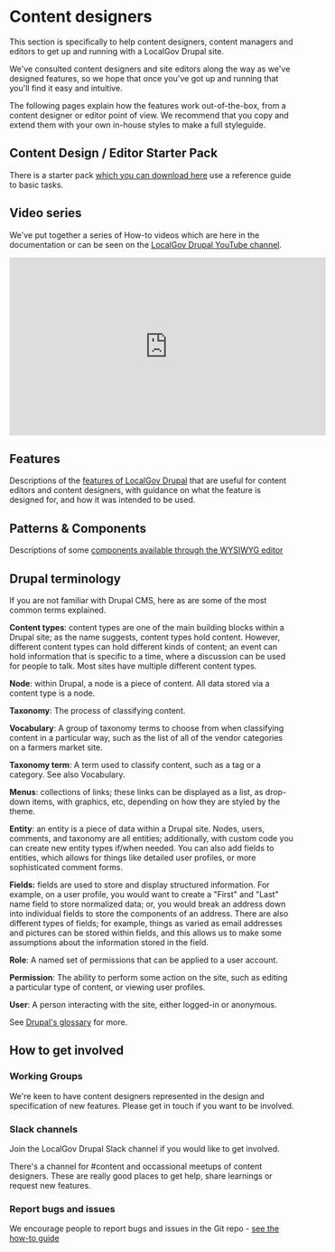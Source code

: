 # Content designers

This section is specifically to help content designers, content managers and editors to get up and running with a LocalGov Drupal site.

We've consulted content designers and site editors along the way as we've designed features, so we hope that once you've got up and running that you'll find it easy and intuitive.

The following pages explain how the features work out-of-the-box, from a content designer or editor point of view. We recommend that you copy and extend them with your own in-house styles to make a full styleguide.

## Content Design / Editor Starter Pack
There is a starter pack [which you can download here](https://docs.google.com/document/d/1VL3EHizQMujGPoDjGPq_-FYcCl44vYqmKM9bVV1OQPM/edit) use a reference guide to basic tasks. 

## Video series

We've put together a series of How-to videos which are here in the documentation or can be seen on the [LocalGov Drupal YouTube channel](https://www.youtube.com/playlist?list=PLibxxY4DUV2pf70Py14VEbOeQUtgPXKAn).

<iframe width="560" height="315" src="https://www.youtube.com/embed/videoseries?list=PLibxxY4DUV2pf70Py14VEbOeQUtgPXKAn" title="YouTube video player" frameborder="0" allow="accelerometer; autoplay; clipboard-write; encrypted-media; gyroscope; picture-in-picture" allowfullscreen></iframe>


## Features

Descriptions of the [features of LocalGov Drupal](https://docs.localgovdrupal.org/content/features/) that are useful for content editors and content designers, with guidance on what the feature is designed for, and how it was intended to be used. 


## Patterns & Components

Descriptions of some [components available through the WYSIWYG editor](https://docs.localgovdrupal.org/content/patterns.html)


## Drupal terminology

If you are not familiar with Drupal CMS, here as are some of the most common terms explained. 

**Content types**: content types are one of the main building blocks within a Drupal site; as the name suggests, content types hold content. However, different content types can hold different kinds of content; an event can hold information that is specific to a time, where a discussion can be used for people to talk. Most sites have multiple different content types.

**Node**: within Drupal, a node is a piece of content. All data stored via a content type is a node.

**Taxonomy**: The process of classifying content.

**Vocabulary**: A group of taxonomy terms to choose from when classifying content in a particular way, such as the list of all of the vendor categories on a farmers market site.

**Taxonomy term**: A term used to classify content, such as a tag or a category. See also Vocabulary.

**Menus**: collections of links; these links can be displayed as a list, as drop-down items, with graphics, etc, depending on how they are styled by the theme.

**Entity**: an entity is a piece of data within a Drupal site. Nodes, users, comments, and taxonomy are all entities; additionally, with custom code you can create new entity types if/when needed. You can also add fields to entities, which allows for things like detailed user profiles, or more sophisticated comment forms.

**Fields:** fields are used to store and display structured information. For example, on a user profile, you would want to create a "First" and "Last" name field to store normalized data; or, you would break an address down into individual fields to store the components of an address. There are also different types of fields; for example, things as varied as email addresses and pictures can be stored within fields, and this allows us to make some assumptions about the information stored in the field.

**Role**: A named set of permissions that can be applied to a user account.

**Permission**: The ability to perform some action on the site, such as editing a particular type of content, or viewing user profiles.

**User**: A person interacting with the site, either logged-in or anonymous.

See [Drupal's glossary](https://www.drupal.org/docs/user_guide/en/glossary.html) for more.



## How to get involved

### Working Groups

We're keen to have content designers represented in the design and specification of new features. Please get in touch if you want to be involved.

### Slack channels

Join the LocalGov Drupal Slack channel if you would like to get involved.

There's a channel for #content and occassional meetups of content designers. These are really good places to get help, share learnings or request new features.

### Report bugs and issues

We encourage people to report bugs and issues in the Git repo - [see the how-to guide](https://docs.localgovdrupal.org/content/how-to/how-to-github.html)
